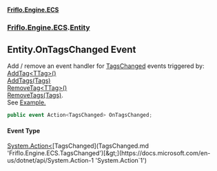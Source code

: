 #### [Friflo.Engine.ECS](index.md 'index')
### [Friflo.Engine.ECS](Friflo.Engine.ECS.md 'Friflo.Engine.ECS').[Entity](Entity.md 'Friflo.Engine.ECS.Entity')

## Entity.OnTagsChanged Event

Add / remove an event handler for [TagsChanged](TagsChanged.md 'Friflo.Engine.ECS.TagsChanged') events triggered by:<br/>[AddTag&lt;TTag&gt;()](Entity.AddTag_TTag_().md 'Friflo.Engine.ECS.Entity.AddTag<TTag>()')<br/>[AddTags(Tags)](Entity.AddTags(Tags).md 'Friflo.Engine.ECS.Entity.AddTags(Friflo.Engine.ECS.Tags)')<br/>[RemoveTag&lt;TTag&gt;()](Entity.RemoveTag_TTag_().md 'Friflo.Engine.ECS.Entity.RemoveTag<TTag>()')<br/>[RemoveTags(Tags)](Entity.RemoveTags(Tags).md 'Friflo.Engine.ECS.Entity.RemoveTags(Friflo.Engine.ECS.Tags)').<br/>
See <a href="https://friflo.gitbook.io/friflo.engine.ecs/examples/general#event">Example.</a>

```csharp
public event Action<TagsChanged> OnTagsChanged;
```

#### Event Type
[System.Action&lt;](https://docs.microsoft.com/en-us/dotnet/api/System.Action-1 'System.Action`1')[TagsChanged](TagsChanged.md 'Friflo.Engine.ECS.TagsChanged')[&gt;](https://docs.microsoft.com/en-us/dotnet/api/System.Action-1 'System.Action`1')